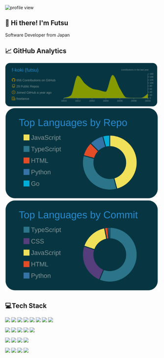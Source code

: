 ![profile view](https://komarev.com/ghpvc/?username=f-koki&color=blue)
## 🙌 Hi there! I'm Futsu
Software Developer from Japan

## 📈 GitHub Analytics
[![language](https://raw.githubusercontent.com/f-koki/f-koki/main/profile-summary-card-output/solarized_dark/0-profile-details.svg)](https://github.com/vn7n24fzkq/github-profile-summary-cards)
[![](https://raw.githubusercontent.com/f-koki/f-koki/main/profile-summary-card-output/solarized_dark/1-repos-per-language.svg)](https://github.com/vn7n24fzkq/github-profile-summary-cards)
[![](https://raw.githubusercontent.com/f-koki/f-koki/main/profile-summary-card-output/solarized_dark/2-most-commit-language.svg)](https://github.com/vn7n24fzkq/github-profile-summary-cards)

## 💻Tech Stack
![](https://img.shields.io/badge/-React.js-000?style=flat&logo=React)
![](https://img.shields.io/badge/-Next.js-000?style=flat&logo=Next.js)
![](https://img.shields.io/badge/-Vue.js-000?style=flat&logo=Vue.js)
![](https://img.shields.io/badge/-Nuxt.js-000?style=flat&logo=Nuxt.js)
![](https://img.shields.io/badge/-Node.js-000?style=flat&logo=Node.js)
![](https://img.shields.io/badge/-Babel-000?style=flat&logo=Babel)
![](https://img.shields.io/badge/-Webpack-000?style=flat&logo=Webpack)
![](https://img.shields.io/badge/-Storybook-000?style=flat&logo=Storybook)

![](https://img.shields.io/badge/-HTML5-000?style=flat&logo=HTML5)
![](https://img.shields.io/badge/-JavaScript-000?style=flat&logo=JavaScript)
![](https://img.shields.io/badge/-TypeScript-000?style=flat&logo=TypeScript)
![](https://img.shields.io/badge/-CSS3-000?style=flat&logo=CSS3)
![](https://img.shields.io/badge/-Sass-000?style=flat&logo=Sass)

![](https://img.shields.io/badge/-Docker-000?style=flat&logo=docker)
![](https://img.shields.io/badge/-MySQL-000?style=flat&logo=mysql)
![](https://img.shields.io/badge/-FireBase-000?style=flat&logo=FireBase)
![](https://img.shields.io/badge/-Fastly-000?style=flat&logo=fastly)

![](https://img.shields.io/badge/-Java-000?style=flat&logo=Java)
![](https://img.shields.io/badge/-Spring-000?style=flat&logo=Spring)
![](https://img.shields.io/badge/-Gradle-000?style=flat&logo=Gradle)
![](https://img.shields.io/badge/-C-000?style=flat&logo=C)
